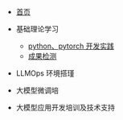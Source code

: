 
<!-- _navbar.md  -->

* [首页](/)
  
* 基础理论学习

  * [python、pytorch 开发实践](/p11.md)
  * [成果检测](/p12.md)

* LLMOps 环境搭瑾
  
* 大模型微调培
  
* 大模型应用开发培训及技术支持
  